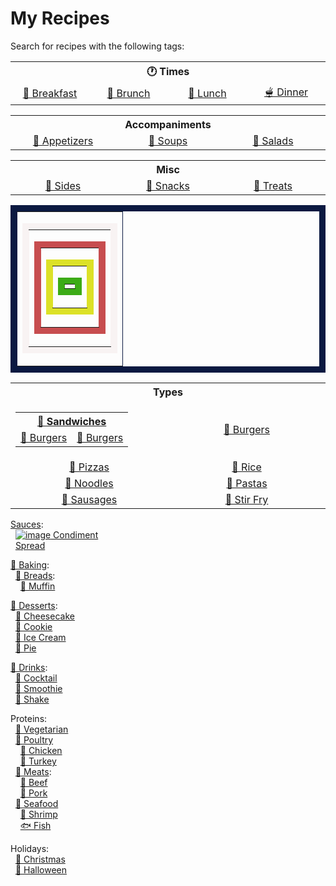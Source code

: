 # My Recipes

Search for recipes with the following tags:

<!--
<pre>
 <code>
  <a href="https://google.com">Test copy that's hopefully monospaced! And now that's also a link?!</a>
  <a href="https://google.com">And another</a>
  &nbsp;&nbsp;<a href="https://google.com">And another indented</a>
 </code>
</pre>
-->

<!--
<table>
  <tr>
    <th align="center" width="500px">Company</th>
    <th align="center" width="500px">Contact</th>
    <th align="center" width="500px">Country</th>
  </tr>

  <tr width="500px">
    <td align="center">Alfreds Futterkiste</td>
    <td align="center">Maria Anders</td>
    <td align="center">Germany</td>
  </tr>

  <tr width="500px">
    <td align="center">Centro comercial Moctezuma</td>
    <td align="center">Francisco Chang</td>
    <td align="center">Mexico</td>
  </tr>
</table>
-->

<table>
  <tr>
    <th align="center" width="10000px" colspan="4">🕐 Times</th>
  </tr>
  <tr>
    <td align="center" width="25%">
     <a href="https://github.com/search?q=repo%3Alucaswinningham%2Frecipes+%22TAG%3A+breakfast%22&type=code" >🍳 Breakfast</a>
    </td>
    <td align="center" width="25%">
     <a href="https://github.com/search?q=repo%3Alucaswinningham%2Frecipes+%22TAG%3A+brunch%22&type=code">🥯 Brunch</a>
    </td>
    <td align="center" width="25%">
     <a href="https://github.com/search?q=repo%3Alucaswinningham%2Frecipes+%22TAG%3A+lunch%22&type=code">🍲 Lunch</a>
    </td>
    <td align="center" width="25%">
     <a href="https://github.com/search?q=repo%3Alucaswinningham%2Frecipes+%22TAG%3A+dinner%22&type=code">🫕 Dinner</a>
    </td>
  </tr>
</table>

<!--
[🍳 Breakfast](https://github.com/search?q=repo%3Alucaswinningham%2Frecipes+%22TAG%3A+breakfast%22&type=code)  
[🥯 Brunch](https://github.com/search?q=repo%3Alucaswinningham%2Frecipes+%22TAG%3A+brunch%22&type=code)  
[🍲 Lunch](https://github.com/search?q=repo%3Alucaswinningham%2Frecipes+%22TAG%3A+lunch%22&type=code)  
[🫕 Dinner](https://github.com/search?q=repo%3Alucaswinningham%2Frecipes+%22TAG%3A+dinner%22&type=code)  
-->

<table>
  <tr>
    <th align="center" width="10000px" colspan="3">Accompaniments</th>
  </tr>
  <tr>
    <td align="center" width="33%">
     <a href="https://github.com/search?q=repo%3Alucaswinningham%2Frecipes+%22TAG%3A+appetizer%22&type=code" >🥟 Appetizers</a>
    </td>
    <td align="center" width="33%">
     <a href="https://github.com/search?q=repo%3Alucaswinningham%2Frecipes+%22TAG%3A+soup%22&type=code">🍲 Soups</a>
    </td>
    <td align="center" width="33%">
     <a href="https://github.com/search?q=repo%3Alucaswinningham%2Frecipes+%22TAG%3A+salad%22&type=code">🥗 Salads</a>
    </td>
  </tr>
</table>

<!--
[🥟 Appetizers](https://github.com/search?q=repo%3Alucaswinningham%2Frecipes+%22TAG%3A+appetizer%22&type=code)  
[🍲 Soups](https://github.com/search?q=repo%3Alucaswinningham%2Frecipes+%22TAG%3A+soup%22&type=code)  
[🥗 Salads](https://github.com/search?q=repo%3Alucaswinningham%2Frecipes+%22TAG%3A+salad%22&type=code)  
-->

<table>
  <tr>
    <th align="center" width="10000px" colspan="3">Misc</th>
  </tr>
  <tr>
    <td align="center" width="33%">
     <a href="https://github.com/search?q=repo%3Alucaswinningham%2Frecipes+%22TAG%3A+side%22&type=code" >🍟 Sides</a>
    </td>
    <td align="center" width="33%">
     <a href="https://github.com/search?q=repo%3Alucaswinningham%2Frecipes+%22TAG%3A+snack%22&type=code">🍿 Snacks</a>
    </td>
    <td align="center" width="33%">
     <a href="https://github.com/search?q=repo%3Alucaswinningham%2Frecipes+%22TAG%3A+treat%22&type=code">🍫 Treats</a>
    </td>
  </tr>
</table>

<!--
[🍟 Sides](https://github.com/search?q=repo%3Alucaswinningham%2Frecipes+%22TAG%3A+side%22&type=code)  
[🍿 Snacks](https://github.com/search?q=repo%3Alucaswinningham%2Frecipes+%22TAG%3A+snack%22&type=code)  
[🍫 Treats](https://github.com/search?q=repo%3Alucaswinningham%2Frecipes+%22TAG%3A+treat%22&type=code)  
-->

<table border="10" bordercolor = "#0B1941">
  <tr>
    <td>
      <table border="10" bordercolor = "#F8F3F3">
        <tr>
          <td>
            <table border="10" bordercolor = "#C74D4F">
              <tr>
                <td>
                  <table border="10" bordercolor = "#DCE127">
                    <tr>
                      <td>
                        <table border="10" bordercolor = "#3CAB16">
                          <tr>
                            <td></td>
                          </tr>
                        </table>
                      </td>
                    </tr>
                  </table>
                </td>
              </tr>
            </table>
          </td>
        </tr>
      </table>
    </td>
  </tr>
</table>

<table>
  <tr>
    <th align="center" width="10000px" colspan="2">Types</th>
  </tr>
  <tr>
    <td align="center" width="50%">
      <table>
        <tr>
          <th align="center" colspan="2">
            <a href="https://github.com/search?q=repo%3Alucaswinningham%2Frecipes+%22TAG%3A+sandwich%22&type=code">🥪 Sandwiches</a>
          </th>
        </tr>
        <tr>
          <td align="center" width="50%">
           <a href="https://github.com/search?q=repo%3Alucaswinningham%2Frecipes+%22TAG%3A+burger%22&type=code">🍔 Burgers</a>
          </td>
          <td align="center" width="50%">
           <a href="https://github.com/search?q=repo%3Alucaswinningham%2Frecipes+%22TAG%3A+burger%22&type=code">🍔 Burgers</a>
          </td>
        </tr>
      </table>
    </td>
    <td align="center" width="50%">
     <a href="https://github.com/search?q=repo%3Alucaswinningham%2Frecipes+%22TAG%3A+burger%22&type=code">🍔 Burgers</a>
    </td>
  </tr>
  <tr>
    <td align="center" width="50%">
     <a href="https://github.com/search?q=repo%3Alucaswinningham%2Frecipes+%22TAG%3A+pizza%22&type=code">🍕 Pizzas</a>
    </td>
    <td align="center" width="50%">
     <a href="https://github.com/search?q=repo%3Alucaswinningham%2Frecipes+%22TAG%3A+rice%22&type=code">🍚 Rice</a>
    </td>
  </tr>
  <tr>
    <td align="center" width="50%">
     <a href="https://github.com/search?q=repo%3Alucaswinningham%2Frecipes+%22TAG%3A+noodles%22&type=code">🍜 Noodles</a>
    </td>
    <td align="center" width="50%">
     <a href="https://github.com/search?q=repo%3Alucaswinningham%2Frecipes+%22TAG%3A+pasta%22&type=code">🍝 Pastas</a>
    </td>
  </tr>
  <tr>
    <td align="center" width="50%">
     <a href="https://github.com/search?q=repo%3Alucaswinningham%2Frecipes+%22TAG%3A+sausage%22&type=code">🌭 Sausages</a>
    </td>
    <td align="center" width="50%">
     <a href="https://github.com/search?q=repo%3Alucaswinningham%2Frecipes+%22TAG%3A+stir+fry%22&type=code">🥢 Stir Fry</a>
    </td>
  </tr>
</table>

<!--
Types:  
&nbsp;&nbsp;[🥪 Sandwiches](https://github.com/search?q=repo%3Alucaswinningham%2Frecipes+%22TAG%3A+sandwich%22&type=code):  
&nbsp;&nbsp;&nbsp;&nbsp;[🌯 Wraps](https://github.com/search?q=repo%3Alucaswinningham%2Frecipes+%22TAG%3A+wrap%22&type=code)  
&nbsp;&nbsp;&nbsp;&nbsp;[Rolls](https://github.com/search?q=repo%3Alucaswinningham%2Frecipes+%22TAG%3A+roll%22&type=code)
&nbsp;&nbsp;[🍔 Burgers](https://github.com/search?q=repo%3Alucaswinningham%2Frecipes+%22TAG%3A+burger%22&type=code)  
&nbsp;&nbsp;[🍕 Pizzas](https://github.com/search?q=repo%3Alucaswinningham%2Frecipes+%22TAG%3A+pizza%22&type=code)  
&nbsp;&nbsp;[🍚 Rice](https://github.com/search?q=repo%3Alucaswinningham%2Frecipes+%22TAG%3A+rice%22&type=code)  
&nbsp;&nbsp;[🍜 Noodles](https://github.com/search?q=repo%3Alucaswinningham%2Frecipes+%22TAG%3A+noodles%22&type=code)  
&nbsp;&nbsp;[🍝 Pastas](https://github.com/search?q=repo%3Alucaswinningham%2Frecipes+%22TAG%3A+pasta%22&type=code)  
&nbsp;&nbsp;[🌭 Sausages](https://github.com/search?q=repo%3Alucaswinningham%2Frecipes+%22TAG%3A+sausage%22&type=code)  
&nbsp;&nbsp;[🥢 Stir Fry](https://github.com/search?q=repo%3Alucaswinningham%2Frecipes+%22TAG%3A+stir+fry%22&type=code)  
-->

[Sauces](https://github.com/search?q=repo%3Alucaswinningham%2Frecipes+%22TAG%3A+sauce%22&type=code):  
&nbsp;&nbsp;[![image](https://github.com/lucaswinningham/recipes/assets/24572180/5a884073-d426-442e-b88b-aefa606935ed)
Condiment](https://github.com/search?q=repo%3Alucaswinningham%2Frecipes+%22TAG%3A+condiment%22&type=code)  
&nbsp;&nbsp;[Spread](https://github.com/search?q=repo%3Alucaswinningham%2Frecipes+%22TAG%3A+spread%22&type=code)  

[🥖 Baking](https://github.com/search?q=repo%3Alucaswinningham%2Frecipes+%22TAG%3A+baking%22&type=code):  
&nbsp;&nbsp;[🍞 Breads](https://github.com/search?q=repo%3Alucaswinningham%2Frecipes+%22TAG%3A+bread%22&type=code):  
&nbsp;&nbsp;&nbsp;&nbsp;[🧁 Muffin](https://github.com/search?q=repo%3Alucaswinningham%2Frecipes+%22TAG%3A+muffin%22&type=code)  
<!-- &nbsp;&nbsp;&nbsp;&nbsp;[Scone](https://github.com/search?q=repo%3Alucaswinningham%2Frecipes+%22TAG%3A+scone%22&type=code)  -->

[🍮 Desserts](https://github.com/search?q=repo%3Alucaswinningham%2Frecipes+%22TAG%3A+dessert%22&type=code):  
&nbsp;&nbsp;[🍰 Cheesecake](https://github.com/search?q=repo%3Alucaswinningham%2Frecipes+%22TAG%3A+cheesecake%22&type=code)  
&nbsp;&nbsp;[🍪 Cookie](https://github.com/search?q=repo%3Alucaswinningham%2Frecipes+%22TAG%3A+cookie%22&type=code)  
&nbsp;&nbsp;[🍦 Ice Cream](https://github.com/search?q=repo%3Alucaswinningham%2Frecipes+%22TAG%3A+ice+cream%22&type=code)  
&nbsp;&nbsp;[🥧 Pie](https://github.com/search?q=repo%3Alucaswinningham%2Frecipes+%22TAG%3A+pie%22&type=code)  
<!-- &nbsp;&nbsp;[Tart](https://github.com/search?q=repo%3Alucaswinningham%2Frecipes+%22TAG%3A+tart%22&type=code)  -->

[🫙 Drinks](https://github.com/search?q=repo%3Alucaswinningham%2Frecipes+%22TAG%3A+drink%22&type=code):  
&nbsp;&nbsp;[🍹 Cocktail](https://github.com/search?q=repo%3Alucaswinningham%2Frecipes+%22TAG%3A+cocktail%22&type=code)  
&nbsp;&nbsp;[🍍 Smoothie](https://github.com/search?q=repo%3Alucaswinningham%2Frecipes+%22TAG%3A+smoothie%22&type=code)  
&nbsp;&nbsp;[🥤 Shake](https://github.com/search?q=repo%3Alucaswinningham%2Frecipes+%22TAG%3A+shake%22&type=code)  

Proteins:  
&nbsp;&nbsp;[🥦 Vegetarian](https://github.com/search?q=repo%3Alucaswinningham%2Frecipes+%22TAG%3A+vegetarian%22&type=code)  
&nbsp;&nbsp;[🍗 Poultry](https://github.com/search?q=repo%3Alucaswinningham%2Frecipes+%22TAG%3A+poultry%22&type=code)  
&nbsp;&nbsp;&nbsp;&nbsp;[🐓 Chicken](https://github.com/search?q=repo%3Alucaswinningham%2Frecipes+%22TAG%3A+chicken%22&type=code)  
&nbsp;&nbsp;&nbsp;&nbsp;[🦃 Turkey](https://github.com/search?q=repo%3Alucaswinningham%2Frecipes+%22TAG%3A+turkey%22&type=code)  
&nbsp;&nbsp;[🥩 Meats](https://github.com/search?q=repo%3Alucaswinningham%2Frecipes+%22TAG%3A+meat%22&type=code):  
&nbsp;&nbsp;&nbsp;&nbsp;[🐄 Beef](https://github.com/search?q=repo%3Alucaswinningham%2Frecipes+%22TAG%3A+beef%22&type=code)  
&nbsp;&nbsp;&nbsp;&nbsp;[🐖 Pork](https://github.com/search?q=repo%3Alucaswinningham%2Frecipes+%22TAG%3A+pork%22&type=code)  
&nbsp;&nbsp;[🦞 Seafood](https://github.com/search?q=repo%3Alucaswinningham%2Frecipes+%22TAG%3A+seafood%22&type=code)  
&nbsp;&nbsp;&nbsp;&nbsp;[🍤 Shrimp](https://github.com/search?q=repo%3Alucaswinningham%2Frecipes+%22TAG%3A+shrimp%22&type=code)  
&nbsp;&nbsp;&nbsp;&nbsp;[🐟 Fish](https://github.com/search?q=repo%3Alucaswinningham%2Frecipes+%22TAG%3A+fish%22&type=code)  

Holidays:  
&nbsp;&nbsp;[🎄 Christmas](https://github.com/search?q=repo%3Alucaswinningham%2Frecipes+%22TAG%3A+christmas%22&type=code)  
&nbsp;&nbsp;[🎃 Halloween](https://github.com/search?q=repo%3Alucaswinningham%2Frecipes+%22TAG%3A+halloween%22&type=code)  
